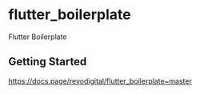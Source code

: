 # flutter_boilerplate

Flutter Boilerplate

## Getting Started

https://docs.page/revodigital/flutter_boilerplate~master
